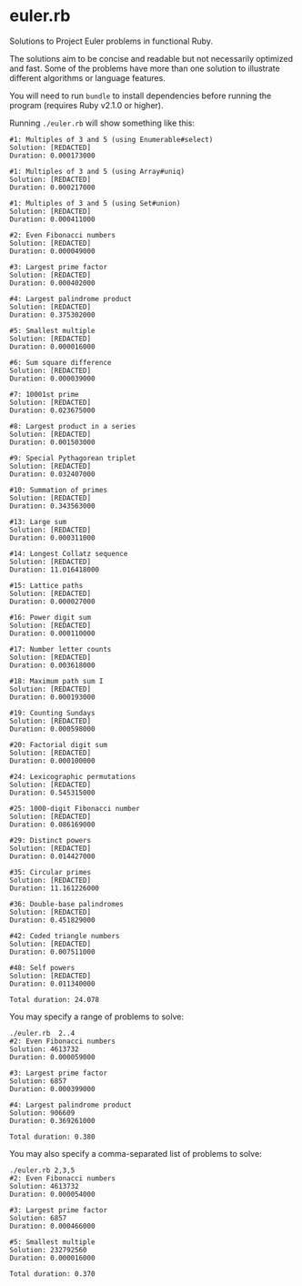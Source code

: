 euler.rb
========

Solutions to Project Euler problems in functional Ruby.

The solutions aim to be concise and readable but not necessarily optimized and
fast. Some of the problems have more than one solution to illustrate different
algorithms or language features.

You will need to run `bundle` to install dependencies before running the
program (requires Ruby v2.1.0 or higher).

Running `./euler.rb` will show something like this:

    #1: Multiples of 3 and 5 (using Enumerable#select)
    Solution: [REDACTED]
    Duration: 0.000173000

    #1: Multiples of 3 and 5 (using Array#uniq)
    Solution: [REDACTED]
    Duration: 0.000217000

    #1: Multiples of 3 and 5 (using Set#union)
    Solution: [REDACTED]
    Duration: 0.000411000

    #2: Even Fibonacci numbers
    Solution: [REDACTED]
    Duration: 0.000049000

    #3: Largest prime factor
    Solution: [REDACTED]
    Duration: 0.000402000

    #4: Largest palindrome product
    Solution: [REDACTED]
    Duration: 0.375302000

    #5: Smallest multiple
    Solution: [REDACTED]
    Duration: 0.000016000

    #6: Sum square difference
    Solution: [REDACTED]
    Duration: 0.000039000

    #7: 10001st prime
    Solution: [REDACTED]
    Duration: 0.023675000

    #8: Largest product in a series
    Solution: [REDACTED]
    Duration: 0.001503000

    #9: Special Pythagorean triplet
    Solution: [REDACTED]
    Duration: 0.032407000

    #10: Summation of primes
    Solution: [REDACTED]
    Duration: 0.343563000

    #13: Large sum
    Solution: [REDACTED]
    Duration: 0.000311000

    #14: Longest Collatz sequence
    Solution: [REDACTED]
    Duration: 11.016418000

    #15: Lattice paths
    Solution: [REDACTED]
    Duration: 0.000027000

    #16: Power digit sum
    Solution: [REDACTED]
    Duration: 0.000110000

    #17: Number letter counts
    Solution: [REDACTED]
    Duration: 0.003618000

    #18: Maximum path sum I
    Solution: [REDACTED]
    Duration: 0.000193000

    #19: Counting Sundays
    Solution: [REDACTED]
    Duration: 0.000598000

    #20: Factorial digit sum
    Solution: [REDACTED]
    Duration: 0.000100000

    #24: Lexicographic permutations
    Solution: [REDACTED]
    Duration: 0.545315000

    #25: 1000-digit Fibonacci number
    Solution: [REDACTED]
    Duration: 0.086169000

    #29: Distinct powers
    Solution: [REDACTED]
    Duration: 0.014427000

    #35: Circular primes
    Solution: [REDACTED]
    Duration: 11.161226000

    #36: Double-base palindromes
    Solution: [REDACTED]
    Duration: 0.451829000

    #42: Coded triangle numbers
    Solution: [REDACTED]
    Duration: 0.007511000

    #48: Self powers
    Solution: [REDACTED]
    Duration: 0.011340000

    Total duration: 24.078

You may specify a range of problems to solve:

    ./euler.rb  2..4
    #2: Even Fibonacci numbers
    Solution: 4613732
    Duration: 0.000059000

    #3: Largest prime factor
    Solution: 6857
    Duration: 0.000399000

    #4: Largest palindrome product
    Solution: 906609
    Duration: 0.369261000

    Total duration: 0.380

You may also specify a comma-separated list of problems to solve:

    ./euler.rb 2,3,5
    #2: Even Fibonacci numbers
    Solution: 4613732
    Duration: 0.000054000

    #3: Largest prime factor
    Solution: 6857
    Duration: 0.000466000

    #5: Smallest multiple
    Solution: 232792560
    Duration: 0.000016000

    Total duration: 0.370
